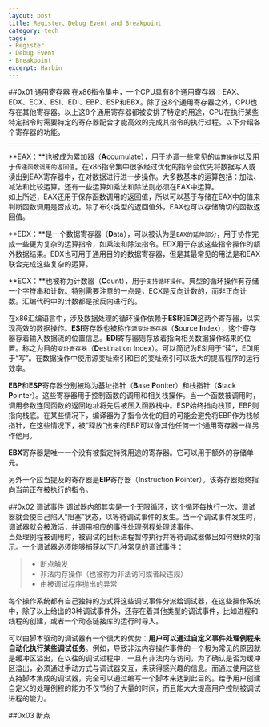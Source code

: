 ```yaml
---
layout: post
title: Register、Debug Event and Breakpoint
category: tech
tags: 
- Register
- Debug Event 
- Breakpoint
excerpt: Harbin
---
```


##0x01 通用寄存器
在x86指令集中，一个CPU具有8个通用寄存器：EAX、EDX、ECX、ESI、EDI、EBP、ESP和EBX。除了这8个通用寄存器之外，CPU也存在其他寄存器。以上这8个通用寄存器都被安排了特定的用途，CPU在执行某些特定指令时需要特定的寄存器配合才能高效的完成其指令的执行过程。以下介绍各个寄存器的功能。

* * * *    
**EAX：**也被成为累加器（**A**ccumulate），用于协调一些常见的`运算操作`以及用于`传递函数调用的返回值`。在x86指令集中很多经过优化的指令会优先将数据写入或读出到EAX寄存器中，在对数据进行进一步操作。大多数基本的运算包括：加法、减法和比较运算。还有一些运算如乘法和除法则必须在EAX中运算。    
如上所述，EAX还用于保存函数调用的返回值，所以可以基于存储在EAX中的值来判断函数调用是否成功。除了布尔类型的返回值外，EAX也可以存储确切的函数返回值。
    
**EDX：**是一个数据寄存器（**D**ata），可以被认为是`EAX的延伸部分`，用于协作完成一些更为复杂的运算指令，如乘法和除法指令。EDX用于存放这些指令操作的额外数据结果。EDX也可用于通用目的的数据寄存器，但是其最常见的用法是和EAX联合完成这些复杂的运算。 
   
**ECX：**也被称为计数器（**C**ount），用于`支持循环操作`。典型的循环操作有存储一个字符串和计数。特别需要注意的一点是，ECX是反向计数的，而非正向计数。汇编代码中的计数都是按反向进行的。    

在x86汇编语言中，涉及数据处理的循环操作依赖于**ESI**和**EDI**这两个寄存器，以实现高效的数据操作。**ESI**寄存器也被称作`源变址寄存器`（**S**ource **I**ndex），这个寄存器存着输入数据流的位置信息。**EDI**寄存器则存放着指向相关数据操作结果的位置。称之为目的`变址寄存器`（**D**estination **I**ndex）。可以简记为ESI用于“读”，EDI用于“写”。在数据操作中使用源变址索引和目的变址索引可以极大的提高程序的运行效率。    

**EBP**和**ESP**寄存器分别被称为基址指针（**B**ase **P**oniter）和栈指针（**S**tack **P**ointer）。这些寄存器用于控制函数的调用和相关栈操作。当一个函数被调用时，调用参数连同函数的返回地址将先后被压入函数栈中。ESP始终指向栈顶，EBP则指向栈底。在某些情况下，编译器为了指令优化的目的可能会避免将EBP作为栈帧指针，在这些情况下，被“释放”出来的EBP可以像其他任何一个通用寄存器一样另作他用。    

**EBX**寄存器是唯一一个没有被指定特殊用途的寄存器。它可以用于额外的存储单元。    

另外一个应当提及的寄存器是**EIP**寄存器（**I**nstruction **P**ointer）。该寄存器始终指向当前正在被执行的指令。    

##0x02 调试事件
调试器内部其实是一个无限循环，这个循环每执行一次，调试器就会使自己陷入“阻塞”状态，以等待调试事件的发生。当一个调试事件发生时，调试器就会被激活，并调用相应的事件处理例程处理该事件。    
当处理例程被调用时，被调试的目标进程暂停执行并等待调试器做出如何继续的指示。一个调试器必须能够捕获以下几种常见的调试事件：    
>* 断点触发    
>* 非法内存操作（也被称为非法访问或者段违规）    
>* 由被调试程序抛出的异常    

每个操作系统都有自己独特的方式将这些调试事件分派给调试器，在这些操作系统中，除了以上给出的3种调试事件外，还存在着其他类型的调试事件，比如进程和线程的创建，或者一个动态链接库的运行时导入。    

可以由脚本驱动的调试器有一个很大的优势：**用户可以通过自定义事件处理例程来自动化执行某些调试任务**。例如，导致非法内存操作事件的一个极为常见的原因就是缓冲区溢出，在以往的调试过程中，一旦有非法内存访问，为了确认是否为缓冲区溢出，必须通过手动方式与调试器交互，来获得感兴趣的信息。而通过使用这些支持脚本集成的调试器，完全可以通过编写一个脚本来达到此目的。给予用户创建自定义的处理例程的能力不仅节约了大量的时间，而且能大大提高用户控制被调试进程的能力。    

##0x03 断点




















